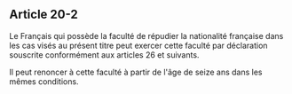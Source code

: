 Article 20-2
----
Le Français qui possède la faculté de répudier la nationalité française dans les
cas visés au présent titre peut exercer cette faculté par déclaration souscrite
conformément aux articles 26 et suivants.

Il peut renoncer à cette faculté à partir de l'âge de seize ans dans les mêmes
conditions.

